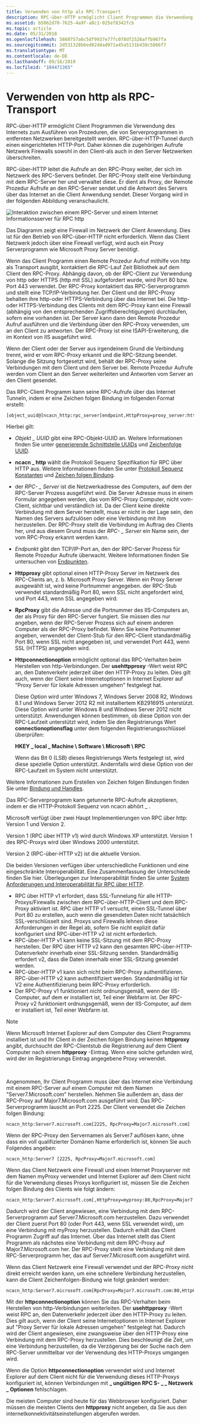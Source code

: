 ```yaml
---
title: Verwenden von http als RPC-Transport
description: RPC-über-HTTP ermöglicht Client Programmen die Verwendung des Internets zum Ausführen von Prozeduren, die von Serverprogrammen in entfernten Netzwerken bereitgestellt werden.
ms.assetid: b5062d70-7625-4a9f-a8c1-025ef8342fcb
ms.topic: article
ms.date: 05/31/2018
ms.openlocfilehash: 5860757a6c5df9937e77fc078df2526affb967fa
ms.sourcegitcommit: 2d531328b6ed82d4ad971a45a5131b430c5866f7
ms.translationtype: MT
ms.contentlocale: de-DE
ms.lasthandoff: 09/16/2019
ms.locfileid: "104471365"
---
```

# <a name="using-http-as-an-rpc-transport"></a>Verwenden von http als RPC-Transport

RPC-über-HTTP ermöglicht Client Programmen die Verwendung des Internets zum Ausführen von Prozeduren, die von Serverprogrammen in entfernten Netzwerken bereitgestellt werden. RPC-über-HTTP-Tunnel durch einen eingerichteten HTTP-Port. Daher können die zugehörigen Aufrufe Netzwerk Firewalls sowohl in den Client-als auch in den Server Netzwerken überschreiten.

RPC-über-HTTP leitet die Aufrufe an den RPC-Proxy weiter, der sich im Netzwerk des RPC-Servers befindet. Der RPC-Proxy stellt eine Verbindung mit dem RPC-Server her und verwaltet diese. Er dient als Proxy, der Remote Prozedur Aufrufe an den RPC-Server sendet und die Antwort des Servers über das Internet an die Client Anwendung sendet. Dieser Vorgang wird in der folgenden Abbildung veranschaulicht.

![Interaktion zwischen einem RPC-Server und einem Internet Informationsserver für RPC http](images/httprpc1.png)

Das Diagramm zeigt eine Firewall im Netzwerk der Client Anwendung. Dies ist für den Betrieb von RPC-über-HTTP nicht erforderlich. Wenn das Client Netzwerk jedoch über eine Firewall verfügt, wird auch ein Proxy Serverprogramm wie Microsoft Proxy Server benötigt.

Wenn das Client Programm einen Remote Prozedur Aufruf mithilfe von http als Transport ausgibt, kontaktiert die RPC-Lauf Zeit Bibliothek auf dem Client den RPC-Proxy. Abhängig davon, ob der RPC-Client zur Verwendung von http oder HTTPS (http mit SSL) aufgefordert wurde, wird Port 80 bzw. Port 443 verwendet. Der RPC-Proxy kontaktiert das RPC-Serverprogramm und stellt eine TCP/IP-Verbindung her. Der Client und der RPC-Proxy behalten ihre http-oder HTTPS-Verbindung über das Internet bei. Die http-oder HTTPS-Verbindung des Clients mit dem RPC-Proxy kann eine Firewall (abhängig von den entsprechenden Zugriffsberechtigungen) durchlaufen, sofern eine vorhanden ist. Der Server kann dann den Remote Prozedur Aufruf ausführen und die Verbindung über den RPC-Proxy verwenden, um an den Client zu antworten. Der RPC-Proxy ist eine ISAPI-Erweiterung, die im Kontext von IIS ausgeführt wird.

Wenn der Client oder der Server aus irgendeinem Grund die Verbindung trennt, wird er vom RPC-Proxy erkannt und die RPC-Sitzung beendet. Solange die Sitzung fortgesetzt wird, behält der RPC-Proxy seine Verbindungen mit dem Client und dem Server bei. Remote Prozedur Aufrufe werden vom Client an den Server weiterleiten und Antworten vom Server an den Client gesendet.

Das RPC-Client Programm kann seine RPC-Aufrufe über das Internet Tunneln, indem er eine Zeichen folgen Bindung im folgenden Format erstellt:

``` syntax
[object_uuid@]ncacn_http:rpc_server[endpoint,HttpProxy=proxy_server:http_port,RpcProxy=rpc_proxy:rpc_port,HttpConnectionOption=UseHttpProxy]
```

Hierbei gilt:

-   *Objekt \_ UUID* gibt eine RPC-Objekt-UUID an. Weitere Informationen finden Sie unter [generierende Schnittstelle UUIDs](generating-interface-uuids.md) und [Zeichenfolge UUID](string-uuid.md).
-   **ncacn \_ http** wählt die Protokoll Sequenz Spezifikation für RPC über HTTP aus. Weitere Informationen finden Sie unter [Protokoll Sequenz Konstanten](protocol-sequence-constants.md) und [Zeichen folgen Bindung](string-binding.md).
-   der *RPC- \_ Server* ist die Netzwerkadresse des Computers, auf dem der RPC-Server Prozess ausgeführt wird. Die Server Adresse muss in einem Formular angegeben werden, das vom RPC-Proxy Computer, nicht vom-Client, sichtbar und verständlich ist. Da der Client keine direkte Verbindung mit dem Server herstellt, muss er nicht in der Lage sein, den Namen des Servers aufzulösen oder eine Verbindung mit ihm herzustellen. Der RPC-Proxy stellt die Verbindung im Auftrag des Clients her, und aus diesem Grund muss der *RPC- \_ Server* ein Name sein, der vom RPC-Proxy erkannt werden kann.
-   *Endpunkt* gibt den TCP/IP-Port an, den der RPC-Server Prozess für Remote Prozedur Aufrufe überwacht. Weitere Informationen finden Sie untersuchen von [Endpunkten](finding-endpoints.md).
-   **Httpproxy** gibt optional einen HTTP-Proxy Server im Netzwerk des RPC-Clients an, z. b. Microsoft Proxy Server. Wenn ein Proxy Server ausgewählt ist, wird keine Portnummer angegeben. der RPC-Stub verwendet standardmäßig Port 80, wenn SSL nicht angefordert wird, und Port 443, wenn SSL angegeben wird.
-   **RpcProxy** gibt die Adresse und die Portnummer des IIS-Computers an, der als Proxy für den RPC-Server fungiert. Sie müssen dies nur angeben, wenn der RPC-Server Prozess sich auf einem anderen Computer als der RPC-Proxy befindet. Wenn Sie keine Portnummer angeben, verwendet der Client-Stub für den RPC-Client standardmäßig Port 80, wenn SSL nicht angegeben ist, und verwendet Port 443, wenn SSL (HTTPS) angegeben wird.
-   **Httpconnectionoption** ermöglicht optional das RPC-Verhalten beim Herstellen von http-Verbindungen. Der **usehttpproxy** -Wert weist RPC an, den Datenverkehr jederzeit über den HTTP-Proxy zu leiten. Dies gilt auch, wenn der Client seine Internetoptionen in Internet Explorer auf "Proxy Server für lokale Adressen umgehen" festgelegt hat.

    Diese Option wird unter Windows 7, Windows Server 2008 R2, Windows 8.1 und Windows Server 2012 R2 mit installiertem KB2916915 unterstützt. Diese Option wird unter Windows 8 und Windows Server 2012 nicht unterstützt. Anwendungen können bestimmen, ob diese Option von der RPC-Laufzeit unterstützt wird, indem Sie den Registrierungs Wert **connectionoptionsflag** unter dem folgenden Registrierungsschlüssel überprüfen:

    **HKEY \_ local \_ Machine \\ Software \\ Microsoft \\ RPC**

    Wenn das Bit 0 (LSB) dieses Registrierungs Werts festgelegt ist, wird diese spezielle Option unterstützt. Andernfalls wird diese Option von der RPC-Laufzeit im System nicht unterstützt.

Weitere Informationen zum Erstellen von Zeichen folgen Bindungen finden Sie unter [Bindung und Handles](binding-and-handles.md).

Das RPC-Serverprogramm kann getunnerte RPC-Aufrufe akzeptieren, indem er die HTTP-Protokoll Sequenz von ncacn abhört \_ .

Microsoft verfügt über zwei Haupt Implementierungen von RPC über http: Version 1 und Version 2.

Version 1 (RPC über HTTP v1) wird durch Windows XP unterstützt. Version 1 des RPC-Proxys wird über Windows 2000 unterstützt.

Version 2 (RPC-über-HTTP v2) ist die aktuelle Version.

Die beiden Versionen verfügen über unterschiedliche Funktionen und eine eingeschränkte Interoperabilität. Eine Zusammenfassung der Unterschiede finden Sie hier. Überlegungen zur Interoperabilität finden Sie unter [System Anforderungen und Interoperabilität für RPC über HTTP](system-requirements-and-interoperability-for-rpc-over-http.md).

-   RPC über HTTP v1 erfordert, dass SSL-Tunnelung für alle HTTP-Proxys/Firewalls zwischen dem RPC-über-HTTP-Client und dem RPC-Proxy aktiviert ist. RPC über HTTP v1 versucht, einen SSL-Tunnel über Port 80 zu erstellen, auch wenn die gesendeten Daten nicht tatsächlich SSL-verschlüsselt sind. Proxys und Firewalls lehnen diese Anforderungen in der Regel ab, sofern Sie nicht explizit dafür konfiguriert sind RPC-über-HTTP v2 ist nicht erforderlich.
-   RPC-über-HTTP v1 kann keine SSL-Sitzung mit dem RPC-Proxy herstellen. Der RPC über HTTP v2 kann den gesamten RPC-über-HTTP-Datenverkehr innerhalb einer SSL-Sitzung senden. Standardmäßig erfordert v2, dass die Daten innerhalb einer SSL-Sitzung gesendet werden.
-   RPC-über-HTTP v1 kann sich nicht beim RPC-Proxy authentifizieren. RPC-über-HTTP v2 kann authentifiziert werden. Standardmäßig ist für V2 eine Authentifizierung beim RPC-Proxy erforderlich.
-   Der RPC-Proxy v1 funktioniert nicht ordnungsgemäß, wenn der IIS-Computer, auf dem er installiert ist, Teil einer Webfarm ist. Der RPC-Proxy v2 funktioniert ordnungsgemäß, wenn der IIS-Computer, auf dem er installiert ist, Teil einer Webfarm ist.

> [!Note]  
> Wenn Microsoft Internet Explorer auf dem Computer des Client Programms installiert ist und Ihr Client in der Zeichen folgen Bindung keinen **httpproxy** angibt, durchsucht der RPC-Clientstub die Registrierung auf dem Client Computer nach einem **httpproxy** -Eintrag. Wenn eine solche gefunden wird, wird der im Registrierungs Eintrag angegebene Proxy verwendet.

 

Angenommen, Ihr Client Programm muss über das Internet eine Verbindung mit einem RPC-Server auf einem Computer mit dem Namen "Server7.Microsoft.com" herstellen. Nehmen Sie außerdem an, dass der RPC-Proxy auf Major7.Microsoft.com ausgeführt wird. Das RPC-Serverprogramm lauscht an Port 2225. Der Client verwendet die Zeichen folgen Bindung:

``` syntax
ncacn_http:Server7.microsoft.com[2225, RpcProxy=Major7.microsoft.com]
```

Wenn der RPC-Proxy den Servernamen als Server7 auflösen kann, ohne dass ein voll qualifizierter Domänen Name erforderlich ist, können Sie auch Folgendes angeben:

``` syntax
ncacn_http:Server7 [2225, RpcProxy=Major7.microsoft.com]
```

Wenn das Client Netzwerk eine Firewall und einen Internet Proxyserver mit dem Namen myProxy verwendet und Internet Explorer auf dem Client nicht für die Verwendung dieses Proxys konfiguriert ist, müssen Sie die Zeichen folgen Bindung des Clients wie folgt ändern:

``` syntax
ncacn_http:Server7.microsoft.com[,HttpProxy=myproxy:80,RpcProxy=Major7.microsoft.com:80]
```

Dadurch wird der Client angewiesen, eine Verbindung mit dem RPC-Serverprogramm auf Server7.Microsoft.com herzustellen. Dazu verwendet der Client zuerst Port 80 (oder Port 443, wenn SSL verwendet wird), um eine Verbindung mit myProxy herzustellen. Dadurch erhält das Client Programm Zugriff auf das Internet. Über das Internet stellt das Client Programm als nächstes eine Verbindung mit dem RPC-Proxy auf Major7.Microsoft.com her. Der RPC-Proxy stellt eine Verbindung mit dem RPC-Serverprogramm her, das auf Server7.Microsoft.com ausgeführt wird.

Wenn das Client Netzwerk eine Firewall verwendet und der RPC-Proxy nicht direkt erreicht werden kann, um eine schnellere Verbindung herzustellen, kann die Client Zeichenfolgen-Bindung wie folgt geändert werden:

``` syntax
ncacn_http:Server7.microsoft.com[RpcProxy=Major7.microsoft.com:80,HttpConnectionOption=UseHttpProxy]
```

Mit der **httpconnectionoption** können Sie das RPC-Verhalten beim Herstellen von http-Verbindungen weiterleiten. Der **usehttpproxy** -Wert weist RPC an, den Datenverkehr jederzeit über den HTTP-Proxy zu leiten. Dies gilt auch, wenn der Client seine Internetoptionen in Internet Explorer auf "Proxy Server für lokale Adressen umgehen" festgelegt hat. Dadurch wird der Client angewiesen, eine zwangsweise über den HTTP-Proxy eine Verbindung mit dem RPC-Proxy herzustellen. Dies beschleunigt die Zeit, um eine Verbindung herzustellen, da die Verzögerung bei der Suche nach dem RPC-Server unmittelbar vor der Verwendung des HTTP-Proxys umgangen wird.

Wenn die Option **httpconnectionoption** verwendet wird und Internet Explorer auf dem Client nicht für die Verwendung dieses HTTP-Proxys konfiguriert ist, können Verbindungen mit **\_ ungültigen RPC S- \_ \_ Netzwerk \_ Optionen** fehlschlagen.

Die meisten Computer sind heute für das Webbrowser konfiguriert. Daher müssen die meisten Clients den **httpproxy** nicht angeben, da Sie aus den internetkonnektivitätseinstellungen abgerufen werden.

 

 




